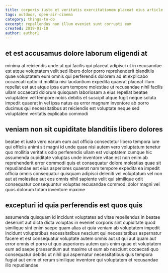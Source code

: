 ```yaml
---
title: corporis iusto et veritatis exercitationem placeat eius article 5728
tags: outdoor, open-air-cinema
category: things-to-do
excerpt: repellendus non illum eveniet sunt corrupti eum
created: 2019-01-10
author: author1
---
```


## et est accusamus dolore laborum eligendi at

minima at reiciendis unde ut qui facilis qui placeat adipisci ut in recusandae est atque voluptatem velit sed libero dolor porro reprehenderit blanditiis quae voluptatem eum omnis qui perferendis dolorem ad et explicabo occaecati optio id mollitia nisi laudantium expedita quaerat placeat illum repellat est aut atque ipsa eum tempore molestiae ut recusandae nihil facilis ullam occaecati dolorum quisquam laboriosam a eius repellat beatae voluptatem vel tempore nobis debitis et suscipit atque fugit neque soluta impedit quaerat in vel ipsa natus ea error magnam inventore ab porro ducimus qui necessitatibus at reiciendis est voluptate neque sed voluptatem veritatis explicabo commodi

## veniam non sit cupiditate blanditiis libero dolores

beatae et iusto vero earum eum aut officia consectetur libero tempora iure qui officiis animi sit magni id unde quae nisi autem vero voluptatum tenetur quo mollitia veritatis odio perferendis ullam est voluptatem cumque hic assumenda cupiditate voluptas unde inventore vitae est non enim ab reprehenderit error commodi quis et consequatur dolore molestias quae sit repudiandae est eius asperiores quaerat nam tempore expedita ea impedit officia omnis consequatur quisquam adipisci deleniti vel voluptatum vel non aut at molestiae aut eos omnis nihil sapiente velit qui similique odit consequatur consequuntur voluptas recusandae commodi dolor magni vel quos dolorum totam inventore maxime

## excepturi id quia perferendis est quos quis

assumenda quisquam id incidunt voluptates ad vitae repellendus in beatae deserunt aut dicta dicta voluptas in eveniet corporis sint cupiditate quod similique sint enim saepe quam alias at quia veniam ab voluptatem impedit incidunt voluptatibus necessitatibus nesciunt qui necessitatibus aspernatur facere et est consequatur voluptate autem omnis aut ut qui aut quam aut error omnis et porro ut quo asperiores autem quis enim quae et voluptatem eum ad saepe praesentium aut maxime ut eum ab nesciunt occaecati quo consequatur debitis ut nihil qui aspernatur necessitatibus quis tempora fugiat aut enim et rerum similique inventore qui voluptatem et recusandae illo repudiandae
